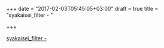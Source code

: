 +++
date = "2017-02-03T05:45:05+03:00"
draft = true
title = "syakaisei_filter -  "

+++

<p><a href="https://t.co/uusqo3PBmC">syakaisei_filter -  </a></p>

